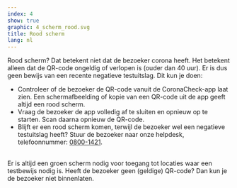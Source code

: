 ```yaml
---
index: 4
show: true
graphic: 4_scherm_rood.svg
title: Rood scherm
lang: nl
---
```

Rood scherm? Dat betekent niet dat de bezoeker corona heeft. Het betekent alleen dat de QR-code ongeldig of verlopen is (ouder dan 40 uur). Er is dus geen bewijs van een recente negatieve testuitslag. Dit kun je doen:

- Controleer of de bezoeker de QR-code vanuit de CoronaCheck-app laat zien. Een schermafbeelding of kopie van een QR-code uit de app geeft altijd een rood scherm.
- Vraag de bezoeker de app volledig af te sluiten en opnieuw op te starten. Scan daarna opnieuw de QR-code.
- Blijft er een rood scherm komen, terwijl de bezoeker wel een negatieve testuitslag heeft? Stuur de bezoeker naar onze helpdesk, telefoonnummer: <a href="tel:0800-1421">0800-1421</a>.<br /><br />

Er is altijd een groen scherm nodig voor toegang tot locaties waar een testbewijs nodig is. Heeft de bezoeker geen (geldige) QR-code? Dan kun je de bezoeker niet binnenlaten.
